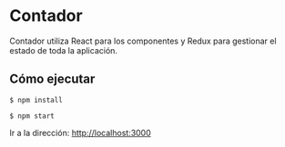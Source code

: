 # Contador

Contador utiliza React para los componentes y Redux para gestionar el estado de toda la aplicación.


## Cómo ejecutar

```
$ npm install

$ npm start
```

Ir a la dirección:  [http://localhost:3000](http://localhost:3000)


